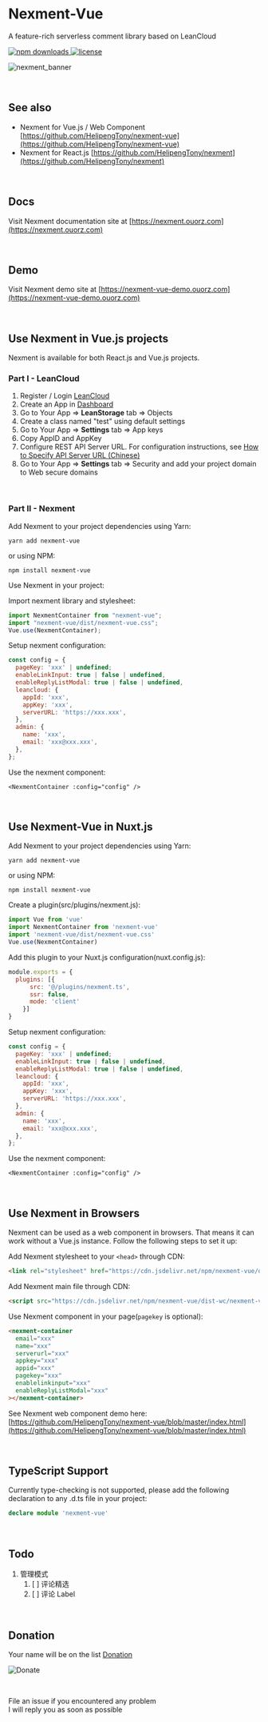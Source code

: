 # Nexment-Vue
A feature-rich serverless comment library based on LeanCloud

<p>
  <a href="https://www.npmjs.com/package/nexment-vue">
    <img src="https://img.shields.io/npm/dw/nexment-vue" alt="npm downloads">
  </a>

  <a href="https://www.npmjs.com/package/nexment">
    <img src="https://img.shields.io/npm/l/nexment-vue" alt="license">
  </a>
</p>

![nexment_banner](https://i.loli.net/2020/07/29/ODkqtseAU6KJGxB.png)

<br/>

## See also
+ Nexment for Vue.js / Web Component [https://github.com/HelipengTony/nexment-vue](https://github.com/HelipengTony/nexment-vue)
+ Nexment for React.js [https://github.com/HelipengTony/nexment](https://github.com/HelipengTony/nexment)

<br/>

## Docs
Visit Nexment documentation site at [https://nexment.ouorz.com](https://nexment.ouorz.com)

<br/>

## Demo
Visit Nexment demo site at [https://nexment-vue-demo.ouorz.com](https://nexment-vue-demo.ouorz.com)

<br/>

## Use Nexment in Vue.js projects
Nexment is available for both React.js and Vue.js projects.
### Part I - LeanCloud
1. Register / Login [LeanCloud](https://leancloud.cn/dashboard/login.html#/signup)
2. Create an App in [Dashboard](https://leancloud.cn/dashboard/applist.html#/apps)
3. Go to Your App => **LeanStorage** tab => Objects
4. Create a class named "test" using default settings
5. Go to Your App => **Settings** tab => App keys
6. Copy AppID and AppKey
7. Configure REST API Server URL. For configuration instructions, see [How to Specify API Server URL (Chinese)](https://leancloud.cn/docs/custom-api-domain-guide.html#hash810845114)
8. Go to Your App => **Settings** tab => Security and add your project domain to Web secure domains

<br/>

### Part II - Nexment
Add Nexment to your project dependencies
using Yarn:
```shell
yarn add nexment-vue
```
or using NPM:
```shell
npm install nexment-vue
```

Use Nexment in your project:

Import nexment library and stylesheet:
```js
import NexmentContainer from "nexment-vue";
import "nexment-vue/dist/nexment-vue.css";
Vue.use(NexmentContainer);
```
Setup nexment configuration:
```js
const config = {
  pageKey: 'xxx' | undefined;
  enableLinkInput: true | false | undefined,
  enableReplyListModal: true | false | undefined,
  leancloud: {
    appId: 'xxx',
    appKey: 'xxx',
    serverURL: 'https://xxx.xxx',
  },
  admin: {
    name: 'xxx',
    email: 'xxx@xxx.xxx',
  },
};
```
Use the nexment component:
```Vue
<NexmentContainer :config="config" />
```

<br/>

## Use Nexment-Vue in Nuxt.js
Add Nexment to your project dependencies
using Yarn:
```shell
yarn add nexment-vue
```
or using NPM:
```shell
npm install nexment-vue
```

Create a plugin(src/plugins/nexment.js):
```js
import Vue from 'vue'
import NexmentContainer from 'nexment-vue'
import 'nexment-vue/dist/nexment-vue.css'
Vue.use(NexmentContainer)
```

Add this plugin to your Nuxt.js configuration(nuxt.config.js):
```js
module.exports = {
  plugins: [{
      src: '@/plugins/nexment.ts',
      ssr: false,
      mode: 'client'
    }]
}
```

Setup nexment configuration:
```js
const config = {
  pageKey: 'xxx' | undefined;
  enableLinkInput: true | false | undefined,
  enableReplyListModal: true | false | undefined,
  leancloud: {
    appId: 'xxx',
    appKey: 'xxx',
    serverURL: 'https://xxx.xxx',
  },
  admin: {
    name: 'xxx',
    email: 'xxx@xxx.xxx',
  },
};
```
Use the nexment component:
```Vue
<NexmentContainer :config="config" />
```

<br/>

## Use Nexment in Browsers
Nexment can be used as a web component in browsers. That means it can work without a Vue.js instance. Follow the following steps to set it up:

Add Nexment stylesheet to your `<head>` through CDN:
```html
<link rel="stylesheet" href="https://cdn.jsdelivr.net/npm/nexment-vue/dist/nexment-vue.css">
```

Add Nexment main file through CDN:
```html
<script src="https://cdn.jsdelivr.net/npm/nexment-vue/dist-wc/nexment-vue.min.js"></script>
```

Use Nexment component in your page(`pagekey` is optional):
```html
<nexment-container
  email="xxx"
  name="xxx"
  serverurl="xxx"
  appkey="xxx"
  appid="xxx"
  pagekey="xxx"
  enablelinkinput="xxx"
  enableReplyListModal="xxx"
></nexment-container>
```

See Nexment web component demo here: [https://github.com/HelipengTony/nexment-vue/blob/master/index.html](https://github.com/HelipengTony/nexment-vue/blob/master/index.html)

<br/>

## TypeScript Support
Currently type-checking is not supported, please add the following declaration to any .d.ts file in your project:
```ts
declare module 'nexment-vue'
```

<br/>

## Todo
1. 管理模式
    1. [ ] 评论精选
    2. [ ] 评论 Label

<br/>

## Donation
Your name will be on the list [Donation](https://www.ouorz.com/donation)
<br/>

![Donate](https://i.loli.net/2019/02/18/5c6a80afd1e26.png)

<br/>

File an issue if you encountered any problem
<br/>
I will reply you as soon as possible